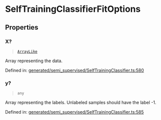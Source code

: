 # SelfTrainingClassifierFitOptions

## Properties

### X?

> [`ArrayLike`](../types/ArrayLike.md)

Array representing the data.

Defined in:  [generated/semi\_supervised/SelfTrainingClassifier.ts:580](https://github.com/transitive-bullshit/scikit-learn-ts/blob/b59c1ff/packages/sklearn/src/generated/semi_supervised/SelfTrainingClassifier.ts#L580)

### y?

> `any`

Array representing the labels. Unlabeled samples should have the label -1.

Defined in:  [generated/semi\_supervised/SelfTrainingClassifier.ts:585](https://github.com/transitive-bullshit/scikit-learn-ts/blob/b59c1ff/packages/sklearn/src/generated/semi_supervised/SelfTrainingClassifier.ts#L585)
